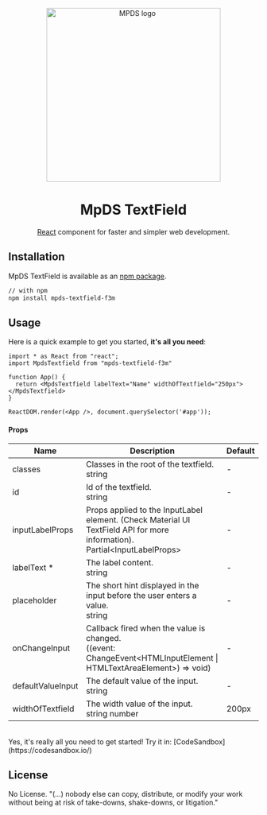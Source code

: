 <p align="center">
  <a href="https://mpds.f3m.pt/" rel="noopener" target="_blank"><img width="350" src="https://i.imgur.com/OANOfLI.png" alt="MPDS logo"></a></p>
</p>

<h1 align="center">MpDS TextField</h1>

<div align="center">

[React](https://reactjs.org/) component for faster and simpler web development.
<!--
[![license](https://img.shields.io/badge/license-MIT-blue.svg)](https://github.com/mui-org/material-ui/blob/master/LICENSE)
[![npm latest package](https://img.shields.io/npm/v/@material-ui/core/latest.svg)](https://www.npmjs.com/package/@material-ui/core)
[![npm next package](https://img.shields.io/npm/v/@material-ui/core/next.svg)](https://www.npmjs.com/package/@material-ui/core)
[![npm downloads](https://img.shields.io/npm/dm/@material-ui/core.svg)](https://www.npmjs.com/package/@material-ui/core)
[![CircleCI](https://img.shields.io/circleci/project/github/mui-org/material-ui/next.svg)](https://app.circleci.com/pipelines/github/mui-org/material-ui?branch=next)
[![Coverage Status](https://img.shields.io/codecov/c/github/mui-org/material-ui/next.svg)](https://codecov.io/gh/mui-org/material-ui/branch/next)
[![Follow on Twitter](https://img.shields.io/twitter/follow/MaterialUI.svg?label=follow+Material-UI)](https://twitter.com/MaterialUI)
[![Dependabot Status](https://api.dependabot.com/badges/status?host=github&repo=mui-org/material-ui)](https://dependabot.com)
[![Average time to resolve an issue](https://isitmaintained.com/badge/resolution/mui-org/material-ui.svg)](https://isitmaintained.com/project/mui-org/material-ui 'Average time to resolve an issue')
[![Crowdin](https://badges.crowdin.net/material-ui-docs/localized.svg)](https://translate.material-ui.com/project/material-ui-docs)
[![Open Collective backers and sponsors](https://img.shields.io/opencollective/all/material-ui)](https://opencollective.com/material-ui) -->

</div>

## Installation

MpDS TextField is available as an [npm package](https://www.npmjs.com/package/mpds-textfield-f3m).

```sh
// with npm
npm install mpds-textfield-f3m

```
## Usage

Here is a quick example to get you started, **it's all you need**:

```tsx
import * as React from "react";
import MpdsTextfield from "mpds-textfield-f3m"

function App() {
  return <MpdsTextfield labelText="Name" widthOfTextfield="250px"></MpdsTextfield>
}

ReactDOM.render(<App />, document.querySelector('#app'));
```

<h4>Props</h4>

<table>
  <thead>
    <tr>
      <th>Name</th><th>Description</th><th>Default</th>
    </tr>
  </thead>
  <tbody>
    <tr>
      <td>
        <span>classes</span>
          </td><td>
            <div>
              <span>Classes in the root of the textfield.</span>
            </div>
            <div>
              <div>
                <span>string</span>
              </div>
            </div>
          </td>
          <td>
            <span>-</span>
          </td>
        </tr>
        <tr>
          <td>
            <span>id</span>
          </td>
          <td>
            <div>
              <span>Id of the textfield.</span>
            </div>
            <div>
            <div>
              <span>string</span>
            </div>
          </div>
        </td>
        <td>
          <span>-</span>
        </td>
      </tr>
      <tr>
        <td>
          <span>inputLabelProps</span>
        </td>
        <td>
          <div>
            <span>Props applied to the InputLabel element. (Check Material UI TextField API for more information).
            </span>
          </div>
          <div>
            <span>Partial&lt;InputLabelProps&gt;</span>
          </div>
        </td>
        <td>
          <span>-</span>
        </td>
      </tr>
      <tr>
        <td>
          <span>labelText</span>
          <span title="Required">*</span>
        </td>
        <td>
          <div>
            <span>The label content.</span>
          </div>
          <div>
          <div>
            <span>string</span>
          </div>
        </div>
      </td>
      <td>
        <span>-</span>
      </td>
    </tr>
    <tr>
      <td>
        <span>placeholder</span>
      </td>
    <td>
      <div>
        <span>The short hint displayed in the input before the user enters a value.
        </span>
      </div>
      <div>
        <div>
          <span>string</span>
        </div>
      </div>
    </td>
    <td>
      <span>-</span>
    </td>
  </tr>
  <tr>
    <td>
      <span>onChangeInput</span>
    </td>
    <td>
      <div>
        <span>Callback fired when the value is changed.</span>
      </div>
      <div>
        <span>((event: ChangeEvent&lt;HTMLInputElement | HTMLTextAreaElement&gt;) =&gt; void)</span>
      </div>
    </td>
    <td>
      <span>-</span>
    </td>
    </tr>
    <tr>
      <td>
        <span>defaultValueInput</span>
      </td>
    <td>
    <div>
      <span>The default value of the input.</span>
    </div>
    <div>
      <div>
        <span>string</span>
      </div>
    </div>
  </td>
  <td>
    <span>-</span>
  </td>
  </tr>
  <tr>
    <td>
      <span>widthOfTextfield</span>
    </td>
    <td>
      <div>
        <span>The width value of the input.</span>
      </div>
      <div>
        <div>
          <span>string</span>
          <span>number</span>
        </div>
      </div>
    </td>
      <td>
        <div>
          <span>200px</span>
        </div>
      </td>
    </tr>
  </tbody>
</table>
<br>
Yes, it's really all you need to get started! Try it in:
[CodeSandbox](https://codesandbox.io/)

## License

No License. "(...) nobody else can copy, distribute, or modify your work without being at risk of take-downs, shake-downs, or litigation."
